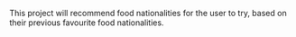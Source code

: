 This project will recommend food nationalities for the user to try, based on their previous favourite food nationalities.